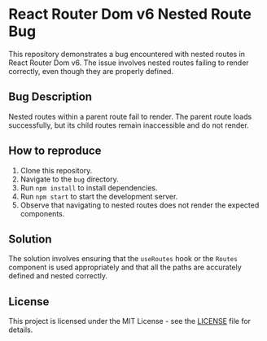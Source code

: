 # React Router Dom v6 Nested Route Bug

This repository demonstrates a bug encountered with nested routes in React Router Dom v6.  The issue involves nested routes failing to render correctly, even though they are properly defined.

## Bug Description

Nested routes within a parent route fail to render. The parent route loads successfully, but its child routes remain inaccessible and do not render.

## How to reproduce

1. Clone this repository.
2. Navigate to the `bug` directory.
3. Run `npm install` to install dependencies.
4. Run `npm start` to start the development server.
5. Observe that navigating to nested routes does not render the expected components.

## Solution

The solution involves ensuring that the `useRoutes` hook or the `Routes` component is used appropriately and that all the paths are accurately defined and nested correctly.

## License

This project is licensed under the MIT License - see the [LICENSE](LICENSE) file for details.